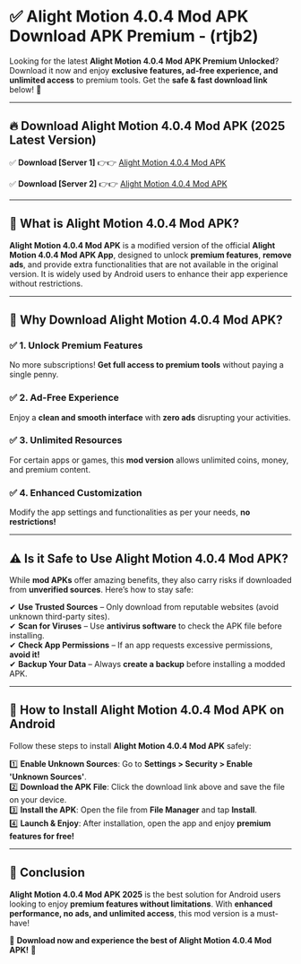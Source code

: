 
# ✅ Alight Motion 4.0.4 Mod APK Download APK Premium -  (rtjb2) 

Looking for the latest **Alight Motion 4.0.4 Mod APK Premium Unlocked**? Download it now and enjoy **exclusive features, ad-free experience, and unlimited access** to premium tools. Get the **safe & fast download link** below! 🚀

---

## 🔥 Download Alight Motion 4.0.4 Mod APK (2025 Latest Version)

✅ **Download [Server 1]** 👉👉 [Alight Motion 4.0.4 Mod APK ](https://apkcomod.com?title=Alight_Motion_4.0.4_Mod_APK)  

✅ **Download [Server 2]** 👉👉 [Alight Motion 4.0.4 Mod APK ](https://apkcomod.com?title=Alight_Motion_4.0.4_Mod_APK)  


---

## 📌 What is Alight Motion 4.0.4 Mod APK?

**Alight Motion 4.0.4 Mod APK** is a modified version of the official **Alight Motion 4.0.4 Mod APK App**, designed to unlock **premium features**, **remove ads**, and provide extra functionalities that are not available in the original version. It is widely used by Android users to enhance their app experience without restrictions.

---

## 🌟 Why Download Alight Motion 4.0.4 Mod APK?

### ✅ 1. Unlock Premium Features
No more subscriptions! **Get full access to premium tools** without paying a single penny.

### ✅ 2. Ad-Free Experience
Enjoy a **clean and smooth interface** with **zero ads** disrupting your activities.

### ✅ 3. Unlimited Resources
For certain apps or games, this **mod version** allows unlimited coins, money, and premium content.

### ✅ 4. Enhanced Customization
Modify the app settings and functionalities as per your needs, **no restrictions!**

---

## ⚠️ Is it Safe to Use Alight Motion 4.0.4 Mod APK?

While **mod APKs** offer amazing benefits, they also carry risks if downloaded from **unverified sources**. Here’s how to stay safe:

✔ **Use Trusted Sources** – Only download from reputable websites (avoid unknown third-party sites).  
✔ **Scan for Viruses** – Use **antivirus software** to check the APK file before installing.  
✔ **Check App Permissions** – If an app requests excessive permissions, **avoid it!**  
✔ **Backup Your Data** – Always **create a backup** before installing a modded APK.

---

## 📲 How to Install Alight Motion 4.0.4 Mod APK on Android

Follow these steps to install **Alight Motion 4.0.4 Mod APK** safely:

1️⃣ **Enable Unknown Sources**: Go to **Settings > Security > Enable 'Unknown Sources'**.  
2️⃣ **Download the APK File**: Click the download link above and save the file on your device.  
3️⃣ **Install the APK**: Open the file from **File Manager** and tap **Install**.  
4️⃣ **Launch & Enjoy**: After installation, open the app and enjoy **premium features for free!**

---

## 🚀 Conclusion

**Alight Motion 4.0.4 Mod APK 2025** is the best solution for Android users looking to enjoy **premium features without limitations**. With **enhanced performance, no ads, and unlimited access**, this mod version is a must-have!

🔻 **Download now and experience the best of Alight Motion 4.0.4 Mod APK!** 🔻

